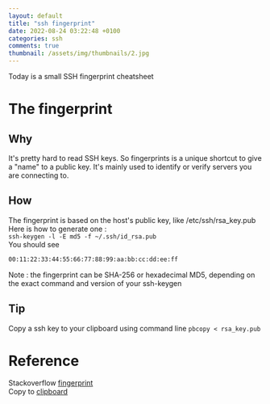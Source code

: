 ```yaml
---
layout: default
title: "ssh fingerprint"
date: 2022-08-24 03:22:48 +0100
categories: ssh
comments: true
thumbnail: /assets/img/thumbnails/2.jpg
---
```


Today is a small SSH fingerprint cheatsheet

# The fingerprint

## Why

It's pretty hard to read SSH keys. So fingerprints is a unique shortcut to give a "name" to a public key. It's mainly used to identify or verify servers you are connecting to.

## How

The fingerprint is based on the host's public key, like /etc/ssh/rsa_key.pub  
Here is how to generate one :  
`ssh-keygen -l -E md5 -f ~/.ssh/id_rsa.pub`  
You should see

```txt
00:11:22:33:44:55:66:77:88:99:aa:bb:cc:dd:ee:ff
```

Note : the fingerprint can be SHA-256 or hexadecimal MD5, depending on the exact command and version of your ssh-keygen

## Tip

Copy a ssh key to your clipboard using command line `pbcopy < rsa_key.pub`

# Reference

Stackoverflow [fingerprint](https://superuser.com/questions/421997/what-is-a-ssh-key-fingerprint-and-how-is-it-generated)  
Copy to [clipboard](https://coderwall.com/p/osbzzq/copy-files-to-clipboard-using-command-line-on-osx)

